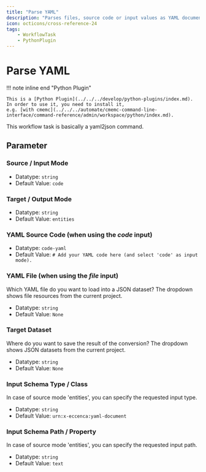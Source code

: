 ```yaml
---
title: "Parse YAML"
description: "Parses files, source code or input values as YAML documents."
icon: octicons/cross-reference-24
tags: 
    - WorkflowTask
    - PythonPlugin
---
```

# Parse YAML
<!-- This file was generated - DO NOT CHANGE IT MANUALLY -->

!!! note inline end "Python Plugin"

    This is a [Python Plugin](../../../develop/python-plugins/index.md).
    In order to use it, you need to install it,
    e.g. [with cmemc](../../../automate/cmemc-command-line-interface/command-reference/admin/workspace/python/index.md).

This workflow task is basically a yaml2json command.

## Parameter

### Source / Input Mode



- Datatype: `string`
- Default Value: `code`



### Target / Output Mode



- Datatype: `string`
- Default Value: `entities`



### YAML Source Code (when using the *code* input)



- Datatype: `code-yaml`
- Default Value: `# Add your YAML code here (and select 'code' as input mode).`



### YAML File (when using the *file* input)

Which YAML file do you want to load into a JSON dataset? The dropdown shows file resources from the current project.

- Datatype: `string`
- Default Value: `None`



### Target Dataset

Where do you want to save the result of the conversion? The dropdown shows JSON datasets from the current project.

- Datatype: `string`
- Default Value: `None`



### Input Schema Type / Class

In case of source mode 'entities', you can specify the requested input type.

- Datatype: `string`
- Default Value: `urn:x-eccenca:yaml-document`



### Input Schema Path / Property

In case of source mode 'entities', you can specify the requested input path.

- Datatype: `string`
- Default Value: `text`



